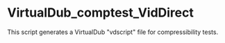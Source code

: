 # VirtualDub_comptest_VidDirect
This script generates a VirtualDub "vdscript" file for compressibility tests.
